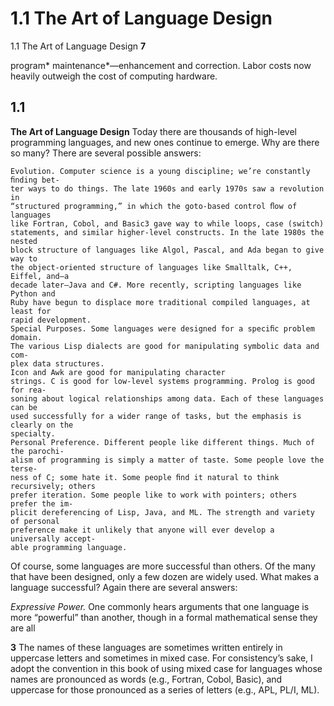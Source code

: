 # 1.1 The Art of Language Design

1.1 The Art of Language Design
**7**

program* maintenance*—enhancement and correction. Labor costs now heavily
outweigh the cost of computing hardware.
## 1.1

**The Art of Language Design**
Today there are thousands of high-level programming languages, and new ones
continue to emerge. Why are there so many? There are several possible answers:

```
Evolution. Computer science is a young discipline; we’re constantly ﬁnding bet-
ter ways to do things. The late 1960s and early 1970s saw a revolution in
“structured programming,” in which the goto-based control ﬂow of languages
like Fortran, Cobol, and Basic3 gave way to while loops, case (switch)
statements, and similar higher-level constructs. In the late 1980s the nested
block structure of languages like Algol, Pascal, and Ada began to give way to
the object-oriented structure of languages like Smalltalk, C++, Eiffel, and—a
decade later—Java and C#. More recently, scripting languages like Python and
Ruby have begun to displace more traditional compiled languages, at least for
rapid development.
Special Purposes. Some languages were designed for a speciﬁc problem domain.
The various Lisp dialects are good for manipulating symbolic data and com-
plex data structures.
Icon and Awk are good for manipulating character
strings. C is good for low-level systems programming. Prolog is good for rea-
soning about logical relationships among data. Each of these languages can be
used successfully for a wider range of tasks, but the emphasis is clearly on the
specialty.
Personal Preference. Different people like different things. Much of the parochi-
alism of programming is simply a matter of taste. Some people love the terse-
ness of C; some hate it. Some people ﬁnd it natural to think recursively; others
prefer iteration. Some people like to work with pointers; others prefer the im-
plicit dereferencing of Lisp, Java, and ML. The strength and variety of personal
preference make it unlikely that anyone will ever develop a universally accept-
able programming language.
```

Of course, some languages are more successful than others. Of the many that
have been designed, only a few dozen are widely used. What makes a language
successful? Again there are several answers:

*Expressive Power.* One commonly hears arguments that one language is more
“powerful” than another, though in a formal mathematical sense they are all

**3**
The names of these languages are sometimes written entirely in uppercase letters and sometimes
in mixed case. For consistency’s sake, I adopt the convention in this book of using mixed case for
languages whose names are pronounced as words (e.g., Fortran, Cobol, Basic), and uppercase for
those pronounced as a series of letters (e.g., APL, PL/I, ML).


